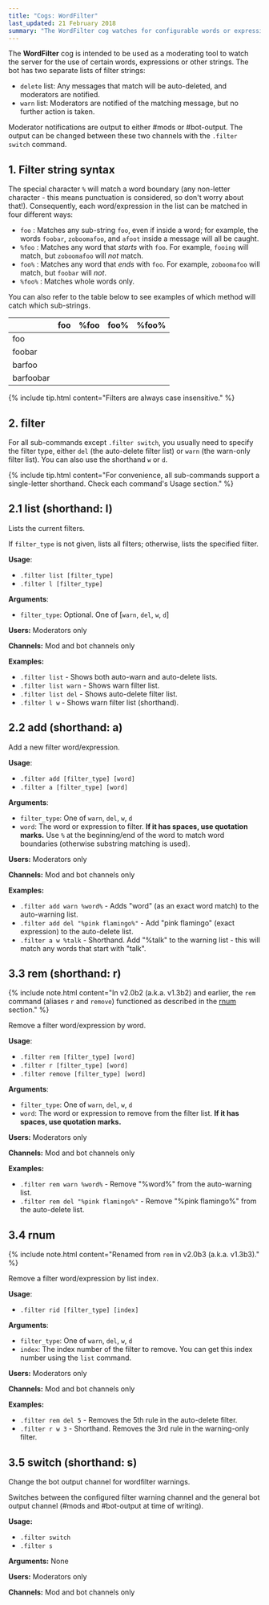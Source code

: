 ```yaml
---
title: "Cogs: WordFilter"
last_updated: 21 February 2018
summary: "The WordFilter cog watches for configurable words or expressions in user messages, and either warns moderators or auto-deletes the message when it detects a watched word."
---
```


The **WordFilter** cog is intended to be used as a moderating tool to watch the server for the use of certain words, expressions or other strings. The bot has two separate lists of filter strings:

* `delete` list: Any messages that match will be auto-deleted, and moderators are notified.
* `warn` list: Moderators are notified of the matching message, but no further action is taken.

Moderator notifications are output to either #mods or #bot-output. The output can be changed between these two channels with the `.filter switch` command.

## 1. Filter string syntax

The special character `%` will match a word boundary (any non-letter character - this means punctuation is considered, so don't worry about that!). Consequently, each word/expression in the list can be matched in four different ways:

* `foo` : Matches any sub-string `foo`, even if inside a word; for example, the words `foobar`, `zoboomafoo`, and `afoot` inside a message will all be caught.
* `%foo` : Matches any word that *starts* with `foo`. For example, `fooing` will match, but `zoboomafoo` will *not* match.
* `foo%` : Matches any word that *ends* with `foo`. For example, `zoboomafoo` will match, but `foobar` will *not*.
* `%foo%` : Matches whole words only.

You can also refer to the table below to see examples of which method will catch which sub-strings.

|           | foo | %foo | foo% | %foo% |
|:----------|:---:|:----:|:----:|:-----:|
| foo       | <i class="fas fa-check text-success"></i> |<i class="fas fa-check text-success"></i> |<i class="fas fa-check text-success"></i> |<i class="fas fa-check text-success"></i> |
| foobar    | <i class="fas fa-check text-success"></i> | <i class="fas fa-check text-success"></i> | | |
| barfoo    |<i class="fas fa-check text-success"></i> | | <i class="fas fa-check text-success"></i> | |
| barfoobar | <i class="fas fa-check text-success"></i> | | | |

{% include tip.html content="Filters are always case insensitive." %}

## 2. filter

For all sub-commands except `.filter switch`, you usually need to specify the filter type, either `del` (the auto-delete filter list) or `warn` (the warn-only filter list). You can also use the shorthand `w` or `d`.

{% include tip.html content="For convenience, all sub-commands support a single-letter shorthand. Check each command's Usage section." %}

## 2.1 list (shorthand: l)

Lists the current filters.

If `filter_type` is not given, lists all filters; otherwise, lists the specified filter.

**Usage**:
* `.filter list [filter_type]`
* `.filter l [filter_type]`

**Arguments**:
* `filter_type`: Optional. One of [`warn`, `del`, `w`, `d`]

**Users:** Moderators only

**Channels:** Mod and bot channels only

**Examples:**
* `.filter list` - Shows both auto-warn and auto-delete lists.
* `.filter list warn` - Shows warn filter list.
* `.filter list del` - Shows auto-delete filter list.
* `.filter l w` - Shows warn filter list (shorthand).

## 2.2 add (shorthand: a)

Add a new filter word/expression.

**Usage**:
* `.filter add [filter_type] [word]`
* `.filter a [filter_type] [word]`

**Arguments**:
* `filter_type`: One of `warn`, `del`, `w`, `d`
* `word`: The word or expression to filter. **If it has spaces, use quotation marks.** Use `%` at the beginning/end of the word to match word boundaries (otherwise substring matching is used).

**Users:** Moderators only

**Channels:** Mod and bot channels only

**Examples:**
* `.filter add warn %word%` - Adds "word" (as an exact word match) to the auto-warning list.
* `.filter add del "%pink flamingo%"` - Add "pink flamingo" (exact expression) to the auto-delete list.
* `.filter a w %talk` - Shorthand. Add "%talk" to the warning list - this will match any words that start with "talk".

## 3.3 rem (shorthand: r)

{% include note.html content="In v2.0b2 (a.k.a. v1.3b2) and earlier, the `rem` command (aliases `r` and `remove`) functioned as described in the [rnum](#34-rnum) section." %}

Remove a filter word/expression by word.

**Usage**:
* `.filter rem [filter_type] [word]`
* `.filter r [filter_type] [word]`
* `.filter remove [filter_type] [word]`

**Arguments**:
* `filter_type`: One of `warn`, `del`, `w`, `d`
* `word`: The word or expression to remove from the filter list. **If it has spaces, use quotation marks.**

**Users:** Moderators only

**Channels:** Mod and bot channels only

**Examples:**
* `.filter rem warn %word%` - Remove "%word%" from the auto-warning list.
* `.filter rem del "%pink flamingo%"` - Remove "%pink flamingo%" from the auto-delete list.


## 3.4 rnum

{% include note.html content="Renamed from `rem` in v2.0b3 (a.k.a. v1.3b3)." %}

Remove a filter word/expression by list index.

**Usage**:
* `.filter rid [filter_type] [index]`

**Arguments**:
* `filter_type`: One of `warn`, `del`, `w`, `d`
* `index`: The index number of the filter to remove. You can get this index number using the `list` command.

**Users:** Moderators only

**Channels:** Mod and bot channels only

**Examples:**
* `.filter rem del 5` - Removes the 5th rule in the auto-delete filter.
* `.filter r w 3` - Shorthand. Removes the 3rd rule in the warning-only filter.

## 3.5 switch (shorthand: s)

Change the bot output channel for wordfilter warnings.

Switches between the configured filter warning channel and the general bot output channel (#mods and #bot-output at time of writing).

**Usage:**
* `.filter switch`
* `.filter s`

**Arguments:** None

**Users:** Moderators only

**Channels:** Mod and bot channels only
